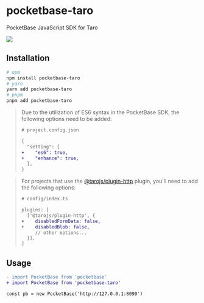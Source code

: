 # pocketbase-taro

PocketBase JavaScript SDK for Taro

<div>
  <a href="https://www.npmjs.com/package/pocketbase-taro">
    <img src="https://img.shields.io/npm/v/pocketbase-taro.svg">
  </a>
</div>

## Installation

```sh
# npm
npm install pocketbase-taro
# yarn
yarn add pocketbase-taro
# pnpm
pnpm add pocketbase-taro
```

> Due to the utilization of ES6 syntax in the PocketBase SDK, the following options need to be added:
> 
> ```diff
> # project.config.json
> 
> {
>   "setting": {
> +    "es6": true,
> +    "enhance": true,
>   },
> }
> ```

> For projects that use the [@tarojs/plugin-http](https://github.com/NervJS/taro/tree/main/packages/taro-plugin-http)
> plugin, you'll need to add the following options:
> ```diff
> # config/index.ts
>
> plugins: [
>   ['@tarojs/plugin-http', {
> +    disabledFormData: false,
> +    disabledBlob: false,
>      // other options...
>   }],
> ]
> ```

## Usage

```diff
- import PocketBase from 'pocketbase'
+ import PocketBase from 'pocketbase-taro'

const pb = new PocketBase('http://127.0.0.1:8090')
```
